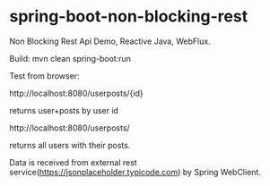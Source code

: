 # spring-boot-non-blocking-rest

Non Blocking Rest Api Demo, Reactive Java, WebFlux.

Build:
mvn clean spring-boot:run

Test from browser:

http://localhost:8080/userposts/{id}

returns user+posts by user id

http://localhost:8080/userposts/

returns all users with their posts.

Data is received from external rest
service(https://jsonplaceholder.typicode.com) by Spring WebClient.

